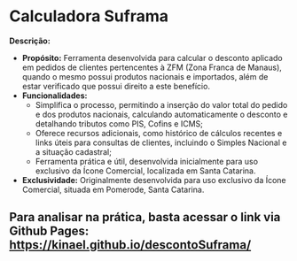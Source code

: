 # Calculadora Suframa 

**Descrição:**
- **Propósito:** Ferramenta desenvolvida para calcular o desconto aplicado em pedidos de clientes pertencentes à ZFM (Zona Franca de Manaus), quando o mesmo possui produtos nacionais e importados, além de estar verificado que possui direito a este benefício.
- **Funcionalidades:** 
  - Simplifica o processo, permitindo a inserção do valor total do pedido e dos produtos nacionais, calculando automaticamente o desconto e detalhando tributos como PIS, Cofins e ICMS;
  - Oferece recursos adicionais, como histórico de cálculos recentes e links úteis para consultas de clientes, incluindo o Simples Nacional e a situação cadastral;
  - Ferramenta prática e útil, desenvolvida inicialmente para uso exclusivo da Ícone Comercial, localizada em Santa Catarina.
- **Exclusividade:** Originalmente desenvolvida para uso exclusivo da Ícone Comercial, situada em Pomerode, Santa Catarina.

## Para analisar na prática, basta acessar o link via Github Pages: https://kinael.github.io/descontoSuframa/
